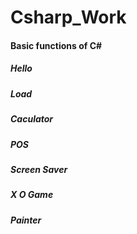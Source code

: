 # Csharp_Work
#### Basic functions of C#

##### Hello

##### Load

##### Caculator

##### POS

##### Screen Saver

##### X O Game

##### Painter

